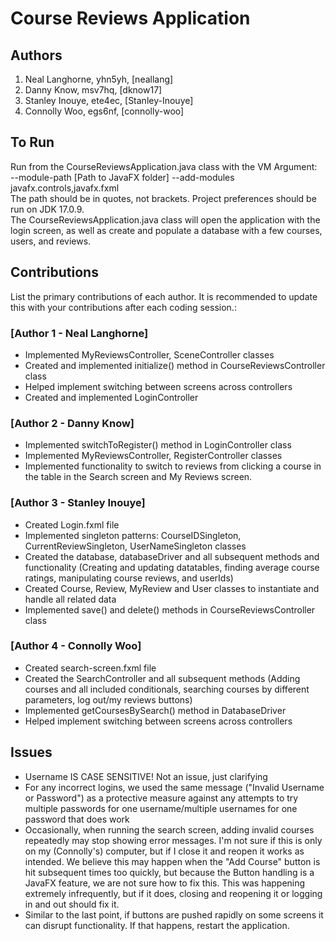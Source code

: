 # Course Reviews Application

## Authors
1) Neal Langhorne, yhn5yh, [neallang]
2) Danny Know, msv7hq, [dknow17]
3) Stanley Inouye, ete4ec, [Stanley-Inouye]
4) Connolly Woo, egs6nf, [connolly-woo]

## To Run

Run from the CourseReviewsApplication.java class with the VM Argument: <br> --module-path [Path to JavaFX folder] --add-modules javafx.controls,javafx.fxml<br> The path should be in quotes, not brackets. Project preferences should be run on JDK 17.0.9.<br>
The CourseReviewsApplication.java class will open the application with the login screen, as well as create and populate a database with a few courses, users, and reviews.

## Contributions

List the primary contributions of each author. It is recommended to update this with your contributions after each coding session.:

### [Author 1 - Neal Langhorne]

* Implemented MyReviewsController, SceneController classes
* Created and implemented initialize() method in CourseReviewsController class
* Helped implement switching between screens across controllers
* Created and implemented LoginController

### [Author 2 - Danny Know]

* Implemented switchToRegister() method in LoginController class
* Implemented MyReviewsController, RegisterController classes
* Implemented functionality to switch to reviews from clicking a course in the table in the Search screen and My Reviews screen.

### [Author 3 - Stanley Inouye]

* Created Login.fxml file
* Implemented singleton patterns: CourseIDSingleton, CurrentReviewSingleton, UserNameSingleton classes
* Created the database, databaseDriver and all subsequent methods and functionality (Creating and updating datatables, finding average course ratings, manipulating course reviews, and userIds)
* Created Course, Review, MyReview and User classes to instantiate and handle all related data
* Implemented save() and delete() methods in CourseReviewsController class
  

### [Author 4 - Connolly Woo]

* Created search-screen.fxml file
* Created the SearchController and all subsequent methods (Adding courses and all included conditionals, searching courses by different parameters, log out/my reviews buttons)
* Implemented getCoursesBySearch() method in DatabaseDriver
* Helped implement switching between screens across controllers

## Issues
* Username IS CASE SENSITIVE! Not an issue, just clarifying
* For any incorrect logins, we used the same message ("Invalid Username or Password") as a protective measure against any attempts to try multiple passwords for one username/multiple usernames for one password that does work
* Occasionally, when running the search screen, adding invalid courses repeatedly may stop showing error messages. I'm not sure if this is only on my (Connolly's) computer, but if I close it and reopen it works as intended. We believe this may happen when the "Add Course" button is hit subsequent times too quickly, but because the Button handling is a JavaFX feature, we are not sure how to fix this. This was happening extremely infrequently, but if it does, closing and reopening it or logging in and out should fix it.
* Similar to the last point, if buttons are pushed rapidly on some screens it can disrupt functionality. If that happens, restart the application.
